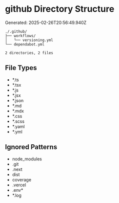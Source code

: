 # github Directory Structure
Generated: 2025-02-26T20:56:49.940Z

```
./.github/
├── workflows/
│   └── versioning.yml
└── dependabot.yml

2 directories, 2 files

```

## File Types
- *.ts
- *.tsx
- *.js
- *.jsx
- *.json
- *.md
- *.mdx
- *.css
- *.scss
- *.yaml
- *.yml

## Ignored Patterns
- node_modules
- .git
- .next
- dist
- coverage
- .vercel
- .env*
- *.log
